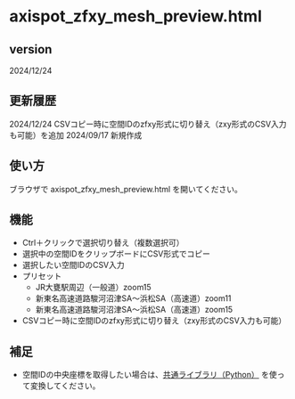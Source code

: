 # axispot_zfxy_mesh_preview.html

## version

2024/12/24

## 更新履歴

2024/12/24 CSVコピー時に空間IDのzfxy形式に切り替え（zxy形式のCSV入力も可能）を追加
2024/09/17 新規作成

## 使い方

ブラウザで axispot_zfxy_mesh_preview.html を開いてください。

## 機能

* Ctrl＋クリックで選択切り替え（複数選択可）
* 選択中の空間IDをクリップボードにCSV形式でコピー
* 選択したい空間IDのCSV入力
* プリセット
    * JR大甕駅周辺（一般道）zoom15
    * 新東名高速道路駿河沼津SA～浜松SA（高速道）zoom11
    * 新東名高速道路駿河沼津SA～浜松SA（高速道）zoom15
* CSVコピー時に空間IDのzfxy形式に切り替え（zxy形式のCSV入力も可能）

## 補足

* 空間IDの中央座標を取得したい場合は、[共通ライブラリ（Python）](https://github.com/ouranos-gex/ouranos-gex-lib-for-Python)
  を使って変換してください。